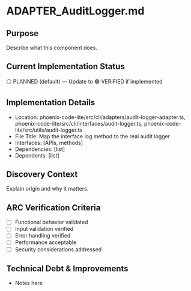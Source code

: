 # ADAPTER_AuditLogger.md

## Purpose
Describe what this component does.

## Current Implementation Status
⚪ PLANNED (default) — Update to 🟢 VERIFIED if implemented

## Implementation Details
- Location: phoenix-code-lite/src/cli/adapters/audit-logger-adapter.ts, phoenix-code-lite/src/cli/interfaces/audit-logger.ts, phoenix-code-lite/src/utils/audit-logger.ts
- File Title: Map the interface log method to the real audit logger
- Interfaces: [APIs, methods]
- Dependencies: [list]
- Dependents: [list]

## Discovery Context
Explain origin and why it matters.

## ARC Verification Criteria
- [ ] Functional behavior validated
- [ ] Input validation verified
- [ ] Error handling verified
- [ ] Performance acceptable
- [ ] Security considerations addressed

## Technical Debt & Improvements
- Notes here
